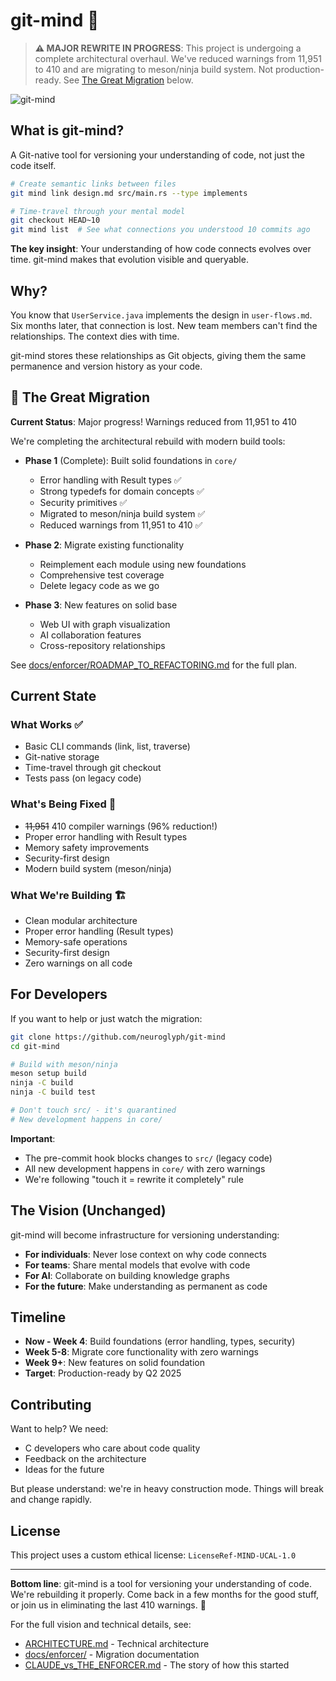 # git-mind 🧠

> **⚠️ MAJOR REWRITE IN PROGRESS**: This project is undergoing a complete architectural overhaul. We've reduced warnings from 11,951 to 410 and are migrating to meson/ninja build system. Not production-ready. See [The Great Migration](#the-great-migration) below.

![git-mind](./assets/images/wide-logo.png)

## What is git-mind?

A Git-native tool for versioning your understanding of code, not just the code itself.

```bash
# Create semantic links between files
git mind link design.md src/main.rs --type implements

# Time-travel through your mental model
git checkout HEAD~10
git mind list  # See what connections you understood 10 commits ago
```

**The key insight**: Your understanding of how code connects evolves over time. git-mind makes that evolution visible and queryable.

## Why?

You know that `UserService.java` implements the design in `user-flows.md`. Six months later, that connection is lost. New team members can't find the relationships. The context dies with time.

git-mind stores these relationships as Git objects, giving them the same permanence and version history as your code.

## 🚧 The Great Migration

**Current Status**: Major progress! Warnings reduced from 11,951 to 410

We're completing the architectural rebuild with modern build tools:

- **Phase 1** (Complete): Built solid foundations in `core/`
  - Error handling with Result types ✅
  - Strong typedefs for domain concepts ✅
  - Security primitives ✅
  - Migrated to meson/ninja build system ✅
  - Reduced warnings from 11,951 to 410 ✅

- **Phase 2**: Migrate existing functionality
  - Reimplement each module using new foundations
  - Comprehensive test coverage
  - Delete legacy code as we go

- **Phase 3**: New features on solid base
  - Web UI with graph visualization
  - AI collaboration features
  - Cross-repository relationships

See [docs/enforcer/ROADMAP_TO_REFACTORING.md](docs/enforcer/ROADMAP_TO_REFACTORING.md) for the full plan.

## Current State

### What Works ✅
- Basic CLI commands (link, list, traverse)
- Git-native storage
- Time-travel through git checkout
- Tests pass (on legacy code)

### What's Being Fixed 🔧
- ~~11,951~~ 410 compiler warnings (96% reduction!)
- Proper error handling with Result types
- Memory safety improvements
- Security-first design
- Modern build system (meson/ninja)

### What We're Building 🏗️
- Clean modular architecture
- Proper error handling (Result types)
- Memory-safe operations
- Security-first design
- Zero warnings on all code

## For Developers

If you want to help or just watch the migration:

```bash
git clone https://github.com/neuroglyph/git-mind
cd git-mind

# Build with meson/ninja
meson setup build
ninja -C build
ninja -C build test

# Don't touch src/ - it's quarantined
# New development happens in core/
```

**Important**: 
- The pre-commit hook blocks changes to `src/` (legacy code)
- All new development happens in `core/` with zero warnings
- We're following "touch it = rewrite it completely" rule

## The Vision (Unchanged)

git-mind will become infrastructure for versioning understanding:

- **For individuals**: Never lose context on why code connects
- **For teams**: Share mental models that evolve with code
- **For AI**: Collaborate on building knowledge graphs
- **For the future**: Make understanding as permanent as code

## Timeline

- **Now - Week 4**: Build foundations (error handling, types, security)
- **Week 5-8**: Migrate core functionality with zero warnings
- **Week 9+**: New features on solid foundation
- **Target**: Production-ready by Q2 2025

## Contributing

Want to help? We need:
- C developers who care about code quality
- Feedback on the architecture
- Ideas for the future

But please understand: we're in heavy construction mode. Things will break and change rapidly.

## License

This project uses a custom ethical license: `LicenseRef-MIND-UCAL-1.0`

---

**Bottom line**: git-mind is a tool for versioning your understanding of code. We're rebuilding it properly. Come back in a few months for the good stuff, or join us in eliminating the last 410 warnings. 🎯

For the full vision and technical details, see:
- [ARCHITECTURE.md](ARCHITECTURE.md) - Technical architecture
- [docs/enforcer/](docs/enforcer/) - Migration documentation
- [CLAUDE_vs_THE_ENFORCER.md](CLAUDE_vs_THE_ENFORCER.md) - The story of how this started
